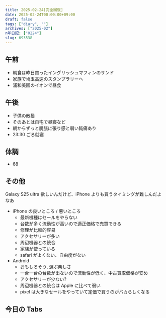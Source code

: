 ```yaml
---
title: 2025-02-24[完全回復]
date: 2025-02-24T00:00:00+09:00
draft: false
tags: ["diary", ""]
archives: ["2025-02"]
n年日記: ["0224"]
slug: 693538
---
```


## 午前

- 朝食は昨日買ったイングリッシュマフィンのサンド
- 家族で埼玉高速のスタンプラリーへ
- 浦和美園のイオンで昼食

## 午後

- 子供の散髪
- そのあとは自宅で昼寝など
- 朝からずっと膀胱に張り感と弱い鈍痛あり
- 23:30 ごろ就寝

## 体調

- 68

## その他

Galaxy S25 ultra 欲しいんだけど、iPhone よりも買うタイミングが難しんだよなあ

- iPhone の良いところ / 悪いところ
  - 最新機種はセールをやらない
  - 台数が多く流動性が高いので適正価格で売買できる
  - 修理が比較的容易
  - アクセサリーが多い
  - 周辺機器との統合
  - 家族が使っている
  - safari がよくない、自由度がない
- Android
  - おもしろそう, 選ぶ楽しさ
  - 一台一台の台数が出ないので流動性が低く、中古買取価格が安め
  - アクセサリーが少ない?
  - 周辺機器との統合は Apple に比べて弱い
  - pixel は大きなセールをやっていて定価で買うのがバカらしくなる

## 今日の Tabs
